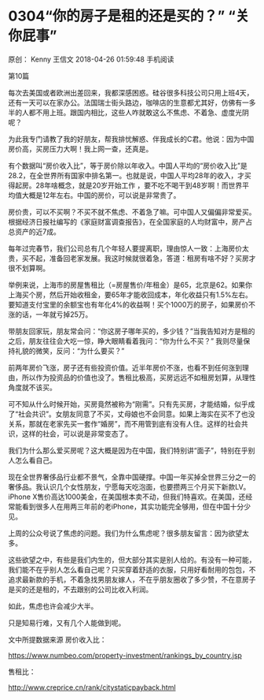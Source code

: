# 0304“你的房子是租的还是买的？” “关你屁事”
原创：
Kenny
王信文
2018-04-26 01:59:48
手机阅读


第10篇





每次去美国或者欧洲出差回来，我都深感困惑。硅谷很多科技公司只用上班4天，还有一天可以在家办公。法国瑞士街头路边，咖啡店的生意都尤其好，仿佛有一多半的人都不用上班。跟国内相比，这些人咋就敢这么不焦虑、不着急、虚度光阴呢？



为此我专门请教了我的好朋友，帮我排忧解惑、伴我成长的C君。他说：因为中国房价高，买房压力大啊！我上网一查，还真是。



有个数据叫“房价收入比”，等于房价除以年收入。中国人平均的“房价收入比”是28.2，在全世界所有国家中排名第一。也就是说，中国人平均28年的收入，才买得起房。28年啥概念，就是20岁开始工作 ，要不吃不喝干到48岁啊！而世界平均值大概是12年左右。中国的房价，可以说是非常贵了。



房价贵，可以不买啊？不买不就不焦虑、不着急了嘛。可中国人又偏偏非常爱买。根据经济日报社编写的《家庭财富调查报告》，在全国家庭的人均财富中，房产占总资产的近7成。



每年过完春节，我们公司总有几个年轻人要提离职，理由惊人一致：上海房价太贵，买不起，准备回老家发展。我这时候就很着急，答道：租房有啥不好？买房才很不划算啊。



举例来说，上海市的房屋售租比（=房屋售价/年租金）是65，北京是62。如果你上海买个房，然后开始收租金，要65年才能收回成本，年化收益只有1.5%左右。要知道支付宝里的余额宝也有年化4%的收益啊！买个1000万的房子，如果房价不涨的话，一年就亏掉25万。



带朋友回家玩，朋友常会问：“你这房子哪年买的，多少钱？”当我告知对方是租的之后，朋友往往会大吃一惊，睁大眼睛看着我问：“你为什么不买？” 我则尽量保持礼貌的微笑，反问：“为什么要买？”



前两年房价飞涨，房子还有些投资价值。近半年房价不涨，也看不到任何涨到理由，所以作为投资品的价值也没了。售租比极高，买房远远不如租房划算，从理性角度就不该买。



可不知从什么时候开始，买房竟然被称为“刚需”。只有先买房，才能结婚，似乎成了“社会共识”。女朋友同意了不买，丈母娘也不会同意。如果上海实在买不了也没关系，那就在老家先买一套作“婚房”，而不用管到底有没有人住。这样的社会共识，这样的社会，可以说是非常变态了。



我们为什么那么爱买房呢？这大概是因为在中国，我们特别讲“面子”，特别在乎别人怎么看自己。



现在全世界奢侈品行业都不景气，全靠中国硬撑。中国一年买掉全世界三分之一的奢侈品。我认识几个女性朋友，宁愿每天吃泡面，也要攒两三个月买下新款LV。iPhone X售价高达1000美金，在美国根本卖不动，但我们特喜欢。在美国，还经常能看到很多人在用两三年前的老iPhone，其实功能完全够用，但在中国十分少见。



上周的公众号说了焦虑的问题。我们为什么焦虑呢？很多朋友留言：因为欲望太多。



这些欲望之中，有些是我们内生的，但大部分其实是别人给的。有没有一种可能，我们能不在乎别人怎么看自己呢？只买穿着舒适的衣服，只用好看耐用的包包，不追求最新款的手机，不着急找男朋友嫁人，不在乎朋友圈收了多少赞，不在意房子是买的还是租的，不去跟别的公司比收入利润。



如此，焦虑也许会减少大半。



只是知易行难，又有几个人能做到呢。

文中所提数据来源
房价收入比：

https://www.numbeo.com/property-investment/rankings_by_country.jsp

售租比：

http://www.creprice.cn/rank/citystaticpayback.html